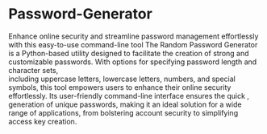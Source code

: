 # Password-Generator
Enhance online security and streamline password management effortlessly with this easy-to-use command-line tool 
The Random Password Generator is a Python-based utility designed to facilitate the creation of strong and customizable passwords. With options for specifying password length and character sets, <br> including uppercase letters, lowercase letters, numbers, and special symbols, this tool empowers users to enhance their online security effortlessly. Its user-friendly command-line interface ensures the quick ,<br>generation of unique passwords, making it an ideal solution for a wide range of applications, from bolstering account security to simplifying access key creation.

